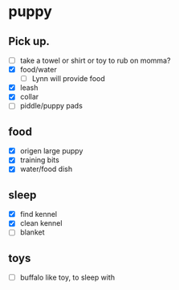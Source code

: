 # puppy

## Pick up.
- [ ] take a towel or shirt or toy to rub on momma?
- [x] food/water
  - [ ] Lynn will provide food 
- [x] leash
- [x] collar
- [ ] piddle/puppy pads

## food
  - [x] origen large puppy
  - [x] training bits
  - [x] water/food dish
  
## sleep
  - [x] find kennel
  - [x] clean kennel
  - [ ] blanket
  
## toys
  - [ ] buffalo like toy, to sleep with
  

